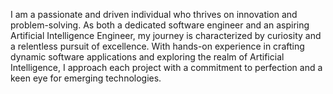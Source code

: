 I am a passionate and driven individual who thrives on innovation and problem-solving. As both a dedicated software engineer and an aspiring Artificial Intelligence Engineer, my journey is characterized by curiosity and a relentless pursuit of excellence. With hands-on experience in crafting dynamic software applications and exploring the realm of Artificial Intelligence, I approach each project with a commitment to perfection and a keen eye for emerging technologies.
